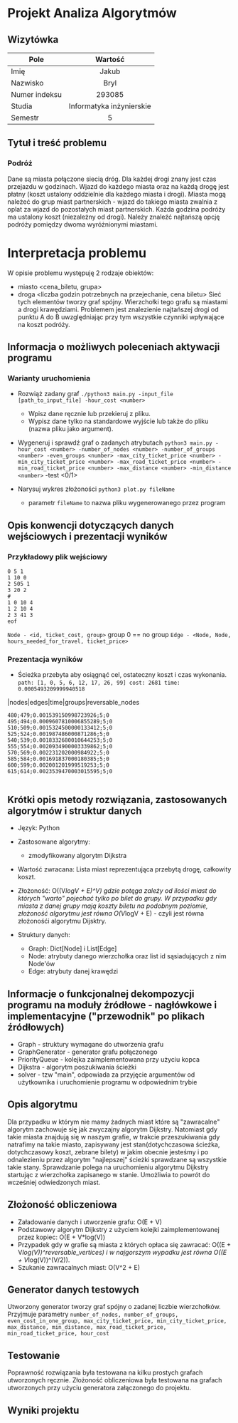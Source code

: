 # Projekt Analiza Algorytmów

## Wizytówka

| Pole      | Wartość       |
| --------- |:-------------:|
| Imię      | Jakub      |
| Nazwisko  | Bryl         |
| Numer indeksu | 293085 |
| Studia | Informatyka inżynierskie |
| Semestr | 5 |

## Tytuł i treść problemu
### Podróż

Dane są miasta połączone siecią dróg. Dla każdej drogi znany jest czas przejazdu w godzinach. Wjazd do każdego miasta oraz na każdą drogę jest płatny (koszt ustalony oddzielnie dla każdego miasta i drogi). Miasta mogą należeć do grup miast partnerskich - wjazd do takiego miasta zwalnia z oplat za wjazd do pozostałych miast partnerskich. Każda godzina podróży ma ustalony koszt (niezależny od drogi). Należy znaleźć najtańszą opcję podróży pomiędzy dwoma wyróżnionymi miastami.

# Interpretacja problemu
W opisie problemu występuję 2 rodzaje obiektów:
- miasto <cena_biletu, grupa>
- droga <liczba godzin potrzebnych na przejechanie, cena biletu>
Sieć tych elementów tworzy graf spójny. Wierzchołki tego grafu są miastami a drogi krawędziami.
Problemem jest znalezienie najtańszej drogi od punktu A do B uwzględniając przy tym wszystkie czynniki wpływające na koszt podróży.

## Informacja o możliwych poleceniach aktywacji programu
### Warianty uruchomienia
- Rozwiąż zadany graf `./python3 main.py -input_file [path_to_input_file] -hour_cost <number>`
    - Wpisz dane ręcznie lub przekieruj z pliku.
    - Wypisz dane tylko na standardowe wyjście lub także do pliku (nazwa pliku jako argument).
- Wygeneruj i sprawdź graf o zadanych atrybutach `python3 main.py -hour_cost <number> -number_of_nodes <number> -number_of_groups <number> -even_groups <number> -max_city_ticket_price <number> -min_city_ticket_price <number> -max_road_ticket_price <number> -min_road_ticket_price <number> -max_distance <number> -min_distance <number>` -test <0/1>

- Narysuj wykres złożoności `python3 plot.py fileName`
    - parametr `fileName` to nazwa pliku wygenerowanego przez program
## Opis konwencji dotyczących danych wejściowych i prezentacji wyników
### Przykładowy plik wejściowy
```
0 5 1 
1 10 0
2 505 1
3 20 2
#
1 0 10 4
1 2 10 4
2 3 41 3
eof

```
`Node - <id, ticket_cost, group>` group 0 == no group
`Edge - <Node, Node, hours_needed_for_travel, ticket_price>`

### Prezentacja wyników
- Ścieżka przebyta aby osiągnąć cel, ostateczny koszt i czas wykonania.
`path: [1, 0, 5, 6, 12, 17, 26, 99] cost: 2681 time: 0.0005493209999940518`
 
|nodes|edges|time|groups|reversable_nodes
 ```
 480;479;0.001539150998723926;5;0
495;494;0.0009607810006855289;5;0
510;509;0.0015324500000133412;5;0
525;524;0.001987486000871286;5;0
540;539;0.0018332680010644253;5;0
555;554;0.0020934900003339862;5;0
570;569;0.002231202000984922;5;0
585;584;0.001691837000180385;5;0
600;599;0.002001201999519253;5;0
615;614;0.0023539470003015595;5;0
```

``` 

```
## Krótki opis metody rozwiązania, zastosowanych algorytmów i struktur danych

- Język: Python
- Zastosowane algorytmy:
    - zmodyfikowany algorytm Dijkstra

- Wartość zwracana: Lista miast reprezentująca przebytą drogę, całkowity koszt.
- Złożoność: O((V*logV + E)^V) gdzie potęga zależy od ilości miast do których "warto" pojechać tylko po bilet do grupy. W przypadku gdy miasta z danej grupy mają koszty biletu na podobnym poziomie, złożoność algorytmu jest równa O(V*logV + E) - czyli jest równa złożonośći algorytmu Dijsktry.

- Struktury danych:
    - Graph: Dict[Node] i List[Edge]
    - Node: atrybuty danego wierzchołka oraz list id sąsiadujących z nim Node'ów  
    - Edge: atrybuty danej krawędzi
## Informacje o funkcjonalnej dekompozycji programu na moduły źródłowe - nagłówkowe i implementacyjne ("przewodnik" po plikach źródłowych)
- Graph - struktury wymagane do utworzenia grafu
- GraphGenerator - generator grafu połączonego
- PriorityQueue - kolejka zaimplementowana przy użyciu kopca
- Dijkstra - algorytm poszukiwania ścieżki
- solver - tzw "main", odpowiada za przyjęcie argumentów od użytkownika i uruchomienie programu w odpowiednim trybie
 


## Opis algorytmu
Dla przypadku w którym nie mamy żadnych miast które są "zawracalne" algorytm zachowuje się jak zwyczajny algorytm Dijkstry.
Natomiast gdy takie miasta znajdują się w naszym grafie, w trakcie przeszukiwania gdy natrafimy na takie miasto, zapisywany jest stan(dotychczasowa ścieżka, dotychczasowy koszt, zebrane bilety) w jakim obecnie jesteśmy i po odnalezieniu przez algorytm "najlepszej" ścieżki sprawdzane są wszystkie takie stany. Sprawdzanie polega na uruchomieniu algorytmu Dijkstry startując z wierzchołka zapisanego w stanie. Umożliwia to powrót do wcześniej odwiedzonych miast.

## Złożoność obliczeniowa
- Załadowanie danych i utworzenie grafu: O(E + V)
- Podstawowy algorytm Dijkstry z użyciem kolejki zaimplementowanej przez kopiec: O(E + V*log(V))
- Przypadek gdy w grafie są miasta z których opłaca się zawracać: O((E + V*log(V))^reversable_vertices) i w najgorszym wypadku jest równa O((E + V*log(V))^(V/2)).
- Szukanie zawracalnych miast:  O(V^2 + E)

## Generator danych testowych
Utworzony generator tworzy graf spójny o zadanej liczbie wierzchołków. Przyjmuje parametry `number_of_nodes, number_of_groups, even_cost_in_one_group, max_city_ticket_price, min_city_ticket_price, max_distance, min_distance, max_road_ticket_price, min_road_ticket_price, hour_cost`

## Testowanie 
Poprawność rozwiązania była testowana na kilku prostych grafach utworzonych ręcznie.
Złożoność obliczeniowa była testowana na grafach utworzonych przy użyciu generatora załączonego do projektu.


## Wyniki projektu

